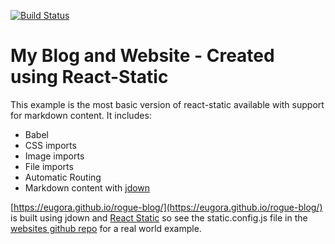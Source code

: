 [![Build Status](https://travis-ci.org/eugora/rogue-blog.svg?branch=master)](https://travis-ci.org/eugora/rogue-blog)

# My Blog and Website - Created using React-Static

This example is the most basic version of react-static available with support for markdown content. It includes:
- Babel
- CSS imports
- Image imports
- File imports
- Automatic Routing
- Markdown content with [jdown](https://github.com/DanWebb/jdown)

[https://eugora.github.io/rogue-blog/](https://eugora.github.io/rogue-blog/) is built using jdown and [React Static](https://github.com/nozzle/react-static) so see the static.config.js file in the [websites github repo](hhttps://github.com/eugora/rogue-blog) for a real world example.